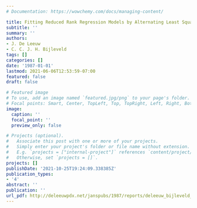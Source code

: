 ```yaml
---
# Documentation: https://wowchemy.com/docs/managing-content/

title: Fitting Reduced Rank Regression Models by Alternating Least Squares
subtitle: ''
summary: ''
authors:
- J. De Leeuw
- C. C. J. H. Bijleveld
tags: []
categories: []
date: '1987-01-01'
lastmod: 2021-06-06T12:53:59-07:00
featured: false
draft: false

# Featured image
# To use, add an image named `featured.jpg/png` to your page's folder.
# Focal points: Smart, Center, TopLeft, Top, TopRight, Left, Right, BottomLeft, Bottom, BottomRight.
image:
  caption: ''
  focal_point: ''
  preview_only: false

# Projects (optional).
#   Associate this post with one or more of your projects.
#   Simply enter your project's folder or file name without extension.
#   E.g. `projects = ["internal-project"]` references `content/project/deep-learning/index.md`.
#   Otherwise, set `projects = []`.
projects: []
publishDate: '2021-10-25T19:24:09.338385Z'
publication_types:
- '4'
abstract: ''
publication: ''
url_pdf: http://deleeuwpdx.net/janspubs/1987/reports/deleeuw_bijleveld_R_87.pdf
---
```

